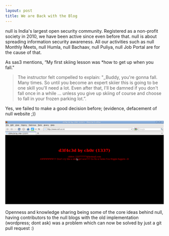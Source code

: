 ```yaml
---
layout: post
title: We are Back with the Blog
---
```


null is India's largest open security community. Registered as a non-profit society in 2010, we have been active since even before that. null is about spreading information security awareness. All our activities such as null Monthly Meets, null Humla, null Bachaav, null Puliya, null Job Portal are for the cause of that. 

<!--more-->

As sas3 mentions, “My first skiing lesson was *how to get up when you fall."

> The instructor felt compelled to explain: "_Buddy, you're gonna fall. Many times. So until you become an expert skiier this is going to be one skill you'll need a lot. Even after that, I'll be damned if you don't fall once in a while ... unless you give up skiing of course and choose to fall in your frozen parking lot.”. 

Yes, we failed to make a good decision before; (evidence, defacement of null website ;))

![defaced page](/images/null_april_fool_prank.png)

Openness and knowledge sharing being some of the core ideas behind null, having contributors to the null blogs with the old implementation (wordpress; dont ask) was a problem which can now be solved by just a git pull request :)

